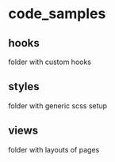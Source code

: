 # code_samples

## hooks
folder with custom hooks

## styles
folder with generic scss setup

## views
folder with layouts of pages
